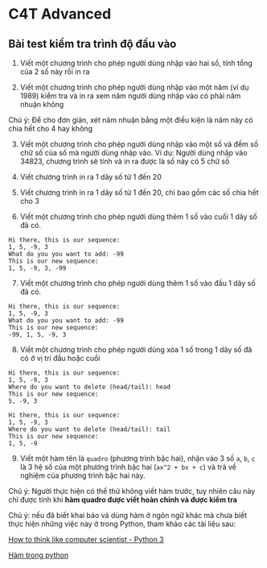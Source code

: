# C4T Advanced
## Bài test kiểm tra trình độ đầu vào

1. Viết một chương trình cho phép người dùng nhập vào hai số, tính tổng của 2 số này rồi in ra

2. Viết một chương trình cho phép người dùng nhập vào một năm (ví dụ 1989) kiểm tra và in ra xem năm người dùng nhập vào có phải năm nhuận không

Chú ý: Để cho đơn giản, xét năm nhuận bằng một điều kiện là năm này có chia hết cho 4 hay không

3. Viết một chương trình cho phép người dùng nhập vào một số và đếm số chữ số của số mà người dùng nhập vào. Ví dụ: Người dùng nhập vào 34823, chương trình sẽ tính và in ra được là số này có 5 chữ số

4. Viết chương trình in ra 1 dãy số từ 1 đến 20

5. Viết chương trình in ra 1 dãy số từ 1 đến 20, chỉ bao gồm các số chia hết cho 3

6. Viết một chương trình cho phép người dùng thêm 1 số vào cuối 1 dãy số đã có.

```
Hi there, this is our sequence:
1, 5, -9, 3
What do you you want to add: -99
This is our new sequence:
1, 5, -9, 3, -99
```

7. Viết một chương trình cho phép người dùng thêm 1 số vào đầu 1 dãy số đã có.

```
Hi there, this is our sequence:
1, 5, -9, 3
What do you you want to add: -99
This is our new sequence:
-99, 1, 5, -9, 3
```

8. Viết một chương trình cho phép người dùng xóa 1 số trong 1 dãy số đã có ở vị trí đầu hoặc cuối

```
Hi there, this is our sequence:
1, 5, -9, 3
Where do you want to delete (head/tail): head
This is our new sequence:
5, -9, 3
```

```
Hi there, this is our sequence:
1, 5, -9, 3
Where do you want to delete (head/tail): tail
This is our new sequence:
1, 5, -9
```

9. Viết một hàm tên là `quadro` (phương trình bậc hai), nhận vào 3 số `a`, `b`, `c` là 3 hệ số của một phương trình bậc hai (`ax^2 + bx + c`) và trả về nghiệm của phương trình bậc hai này.

Chú ý: Người thực hiện có thể thử không viết hàm trước, tuy nhiên câu này chỉ được tính khi **hàm quadro được viết hoàn chỉnh và được kiểm tra**

Chú ý: nếu đã biết khai báo và dùng hàm ở ngôn ngữ khác mà chưa biết thực hiện những việc này ở trong Python, tham khảo các tài liệu sau:

[How to think like computer scientist - Python 3](http://openbookproject.net/thinkcs/python/english3e/functions.html)

[Hàm trong python](https://toidicode.com/ham-trong-python-352.html)